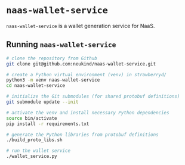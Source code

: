 # `naas-wallet-service`

`naas-wallet-service` is a wallet generation service for NaaS.

## Running `naas-wallet-service`

```bash
# clone the repository from Github
git clone git@github.com:neukind/naas-wallet-service.git

# create a Python virtual environment (venv) in strawberryd/
python3 -m venv naas-wallet-service
cd naas-wallet-service

# initialize the Git submodules (for shared protobuf definitions)
git submodule update --init

# activate the venv and install necessary Python dependencies
source bin/activate
pip install -r requirements.txt

# generate the Python libraries from protobuf definitions
./build_proto_libs.sh

# run the wallet service
./wallet_service.py
```
